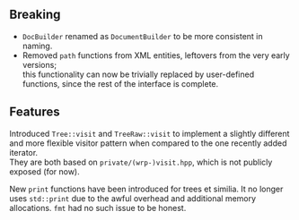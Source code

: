 ## Breaking

- `DocBuilder` renamed as `DocumentBuilder` to be more consistent in naming.
- Removed `path` functions from XML entities, leftovers from the very early versions;  
  this functionality can now be trivially replaced by user-defined functions, since the rest of the interface is complete.

## Features

Introduced `Tree::visit` and `TreeRaw::visit` to implement a slightly different and more flexible visitor pattern when compared to the one recently added iterator.  
They are both based on `private/(wrp-)visit.hpp`, which is not publicly exposed (for now).  

New `print` functions have been introduced for trees et similia. It no longer uses `std::print` due to the awful overhead and additional memory allocations. `fmt` had no such issue to be honest.